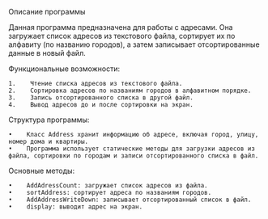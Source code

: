 Описание программы

Данная программа предназначена для работы с адресами. Она загружает список адресов из текстового файла, сортирует их по алфавиту (по названию городов), а затем записывает отсортированные данные в новый файл.

Функциональные возможности:

    1.    Чтение списка адресов из текстового файла.
    2.    Сортировка адресов по названиям городов в алфавитном порядке.
    3.    Запись отсортированного списка в другой файл.
    4.    Вывод адресов до и после сортировки на экран.

Структура программы:

    •    Класс Address хранит информацию об адресе, включая город, улицу, номер дома и квартиры.
    •    Программа использует статические методы для загрузки адресов из файла, сортировки по городам и записи отсортированного списка в файл.

Основные методы:

    •    AddAdressCount: загружает список адресов из файла.
    •    sortAddress: сортирует адреса по названиям городов.
    •    AddAddressWriteDown: записывает отсортированный список в файл.
    •    display: выводит адрес на экран.
